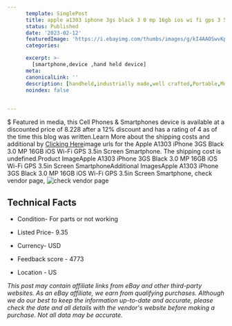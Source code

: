 ```yaml
---
      template: SinglePost
      title: apple a1303 iphone 3gs black 3 0 mp 16gb ios wi fi gps 3 5in screen smartphone
      status: Published
      date: '2023-02-12'
      featuredImage: 'https://i.ebayimg.com/thumbs/images/g/kI4AAOSwvKphir4f/s-l225.jpg'
      categories: 

      excerpt: >-
        [smartphone,device ,hand held device]
      meta:
      canonicalLink: ''
      description: [handheld,industrially made,well crafted,Portable,Mobile,Compact,Convenient,Lightweight,Maneuverable,Man-portable,Miniature,Carriable,Hand-held,Light,Holdable,Transportable,Mobile device,Pocket-sized,On-the-go,Wireless,Cordless,Compact size,Convenient size, smartphone,device ,hand held device]
      noindex: false

        
---
```

$
    Featured in media, this Cell Phones & Smartphones device is available at a discounted price of 8.228 after a 12% discount and has a rating of 4 as of the time this blog was written.Learn More about the shipping costs and additional by [Clicking Here](https://www.ebay.com/itm/175015421890?hash=item28bfbb67c2%3Ag%3AkI4AAOSwvKphir4f&mkevt=1&mkcid=1&mkrid=711-53200-19255-0&campid=%253CePNCampaignId%253E&customid=%253CreferenceId%253E&toolid=10049)image urls for the Apple A1303 iPhone 3GS Black 3.0 MP 16GB iOS Wi-Fi GPS 3.5in Screen Smartphone. The shipping cost is undefined.Product ImageApple A1303 iPhone 3GS Black 3.0 MP 16GB iOS Wi-Fi GPS 3.5in Screen SmartphoneAdditional ImagesApple A1303 iPhone 3GS Black 3.0 MP 16GB iOS Wi-Fi GPS 3.5in Screen Smartphone, check vendor page, ![check vendor page](https://origin-galleryplus.ebayimg.com/ws/web/175015421890_2_0_1/225x225.jpg,https://origin-galleryplus.ebayimg.com/ws/web/175015421890_3_0_1/225x225.jpg,https://origin-galleryplus.ebayimg.com/ws/web/175015421890_4_0_1/225x225.jpg,https://origin-galleryplus.ebayimg.com/ws/web/175015421890_5_0_1/225x225.jpg,https://origin-galleryplus.ebayimg.com/ws/web/175015421890_6_0_1/225x225.jpg)
    
    

 ## Technical Facts 



     
      

 - Condition- For parts or not working 


      

 - Listed Price- 9.35 


      

 - Currency- USD 


      

 - Feedback score - 4773 


      

 - Location - US 


      
      

 *_This post may contain affiliate links from eBay and other third-party websites. As an eBay affiliate, we earn from qualifying purchases. Although we do our best to keep the information up-to-date and accurate, please check the date and all details with the vendor's website before making a purchase. Not all data may be accurate._*



    
    
    
    
    